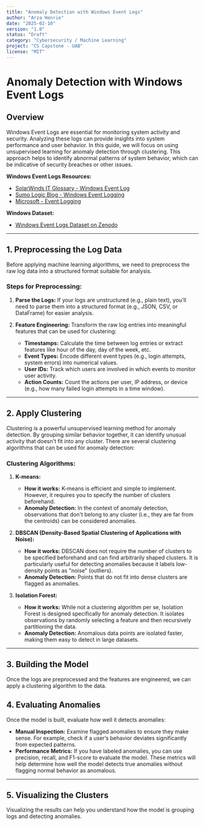 ```yaml
---
title: "Anomaly Detection with Windows Event Logs"
author: "Arza Henrie"
date: "2025-02-10"
version: "1.0"
status: "Draft"
category: "Cybersecurity / Machine Learning"
project: "CS Capstone - UAB"
license: "MIT"
---
```

# Anomaly Detection with Windows Event Logs

## Overview

Windows Event Logs are essential for monitoring system activity and security. Analyzing these logs can provide insights into system performance and user behavior. In this guide, we will focus on using unsupervised learning for anomaly detection through clustering. This approach helps to identify abnormal patterns of system behavior, which can be indicative of security breaches or other issues.

**Windows Event Logs Resources:**
- [SolarWinds IT Glossary - Windows Event Log](https://www.solarwinds.com/resources/it-glossary/windows-event-log)
- [Sumo Logic Blog - Windows Event Logging](https://www.sumologic.com/blog/windows-event-logging/)
- [Microsoft - Event Logging](https://learn.microsoft.com/en-us/windows/win32/eventlog/event-logging)

**Windows Dataset:**
- [Windows Event Logs Dataset on Zenodo](https://zenodo.org/records/3227177#.Y1M3LezML0o)

---

## 1. Preprocessing the Log Data

Before applying machine learning algorithms, we need to preprocess the raw log data into a structured format suitable for analysis.

### **Steps for Preprocessing:**
1. **Parse the Logs:**
   If your logs are unstructured (e.g., plain text), you'll need to parse them into a structured format (e.g., JSON, CSV, or DataFrame) for easier analysis.

2. **Feature Engineering:**
   Transform the raw log entries into meaningful features that can be used for clustering:
   - **Timestamps:** Calculate the time between log entries or extract features like hour of the day, day of the week, etc.
   - **Event Types:** Encode different event types (e.g., login attempts, system errors) into numerical values.
   - **User IDs:** Track which users are involved in which events to monitor user activity.
   - **Action Counts:** Count the actions per user, IP address, or device (e.g., how many failed login attempts in a time window).

---

## 2. Apply Clustering

Clustering is a powerful unsupervised learning method for anomaly detection. By grouping similar behavior together, it can identify unusual activity that doesn't fit into any cluster. There are several clustering algorithms that can be used for anomaly detection:

### **Clustering Algorithms:**
1. **K-means:**
   - **How it works:** K-means is efficient and simple to implement. However, it requires you to specify the number of clusters beforehand.
   - **Anomaly Detection:** In the context of anomaly detection, observations that don't belong to any cluster (i.e., they are far from the centroids) can be considered anomalies.

2. **DBSCAN (Density-Based Spatial Clustering of Applications with Noise):**
   - **How it works:** DBSCAN does not require the number of clusters to be specified beforehand and can find arbitrarily shaped clusters. It is particularly useful for detecting anomalies because it labels low-density points as "noise" (outliers).
   - **Anomaly Detection:** Points that do not fit into dense clusters are flagged as anomalies.

3. **Isolation Forest:**
   - **How it works:** While not a clustering algorithm per se, Isolation Forest is designed specifically for anomaly detection. It isolates observations by randomly selecting a feature and then recursively partitioning the data.
   - **Anomaly Detection:** Anomalous data points are isolated faster, making them easy to detect in large datasets.

---

## 3. Building the Model

Once the logs are preprocessed and the features are engineered, we can apply a clustering algorithm to the data.

## 4. Evaluating Anomalies

Once the model is built, evaluate how well it detects anomalies:
- **Manual Inspection:** Examine flagged anomalies to ensure they make sense. For example, check if a user’s behavior deviates significantly from expected patterns.
- **Performance Metrics:** If you have labeled anomalies, you can use precision, recall, and F1-score to evaluate the model. These metrics will help determine how well the model detects true anomalies without flagging normal behavior as anomalous.

---

## 5. Visualizing the Clusters

Visualizing the results can help you understand how the model is grouping logs and detecting anomalies.
